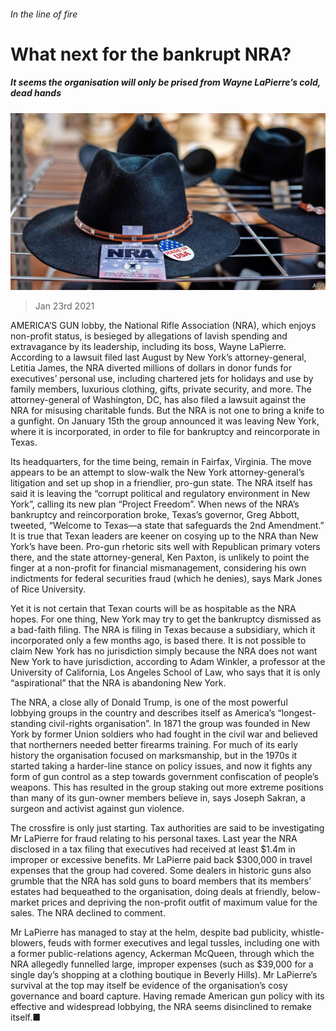 ###### In the line of fire

# What next for the bankrupt NRA? 

##### It seems the organisation will only be prised from Wayne LaPierre’s cold, dead hands 

![image](images/20210123_USP006_0.jpg) 

> Jan 23rd 2021 


AMERICA’S GUN lobby, the National Rifle Association (NRA), which enjoys non-profit status, is besieged by allegations of lavish spending and extravagance by its leadership, including its boss, Wayne LaPierre. According to a lawsuit filed last August by New York’s attorney-general, Letitia James, the NRA diverted millions of dollars in donor funds for executives’ personal use, including chartered jets for holidays and use by family members, luxurious clothing, gifts, private security, and more. The attorney-general of Washington, DC, has also filed a lawsuit against the NRA for misusing charitable funds. But the NRA is not one to bring a knife to a gunfight. On January 15th the group announced it was leaving New York, where it is incorporated, in order to file for bankruptcy and reincorporate in Texas.


Its headquarters, for the time being, remain in Fairfax, Virginia. The move appears to be an attempt to slow-walk the New York attorney-general’s litigation and set up shop in a friendlier, pro-gun state. The NRA itself has said it is leaving the “corrupt political and regulatory environment in New York”, calling its new plan “Project Freedom”. When news of the NRA’s bankruptcy and reincorporation broke, Texas’s governor, Greg Abbott, tweeted, “Welcome to Texas—a state that safeguards the 2nd Amendment.” It is true that Texan leaders are keener on cosying up to the NRA than New York’s have been. Pro-gun rhetoric sits well with Republican primary voters there, and the state attorney-general, Ken Paxton, is unlikely to point the finger at a non-profit for financial mismanagement, considering his own indictments for federal securities fraud (which he denies), says Mark Jones of Rice University.



Yet it is not certain that Texan courts will be as hospitable as the NRA hopes. For one thing, New York may try to get the bankruptcy dismissed as a bad-faith filing. The NRA is filing in Texas because a subsidiary, which it incorporated only a few months ago, is based there. It is not possible to claim New York has no jurisdiction simply because the NRA does not want New York to have jurisdiction, according to Adam Winkler, a professor at the University of California, Los Angeles School of Law, who says that it is only “aspirational” that the NRA is abandoning New York.


The NRA, a close ally of Donald Trump, is one of the most powerful lobbying groups in the country and describes itself as America’s “longest-standing civil-rights organisation”. In 1871 the group was founded in New York by former Union soldiers who had fought in the civil war and believed that northerners needed better firearms training. For much of its early history the organisation focused on marksmanship, but in the 1970s it started taking a harder-line stance on policy issues, and now it fights any form of gun control as a step towards government confiscation of people’s weapons. This has resulted in the group staking out more extreme positions than many of its gun-owner members believe in, says Joseph Sakran, a surgeon and activist against gun violence.


The crossfire is only just starting. Tax authorities are said to be investigating Mr LaPierre for fraud relating to his personal taxes. Last year the NRA disclosed in a tax filing that executives had received at least $1.4m in improper or excessive benefits. Mr LaPierre paid back $300,000 in travel expenses that the group had covered. Some dealers in historic guns also grumble that the NRA has sold guns to board members that its members’ estates had bequeathed to the organisation, doing deals at friendly, below-market prices and depriving the non-profit outfit of maximum value for the sales. The NRA declined to comment.


Mr LaPierre has managed to stay at the helm, despite bad publicity, whistle-blowers, feuds with former executives and legal tussles, including one with a former public-relations agency, Ackerman McQueen, through which the NRA allegedly funnelled large, improper expenses (such as $39,000 for a single day’s shopping at a clothing boutique in Beverly Hills). Mr LaPierre’s survival at the top may itself be evidence of the organisation’s cosy governance and board capture. Having remade American gun policy with its effective and widespread lobbying, the NRA seems disinclined to remake itself.■

